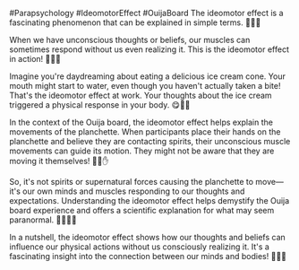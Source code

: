 #Parapsychology #IdeomotorEffect #OuijaBoard 
The ideomotor effect is a fascinating phenomenon that can be explained in simple terms. 🧠💪✨

When we have unconscious thoughts or beliefs, our muscles can sometimes respond without us even realizing it. This is the ideomotor effect in action! 🤔💭💪

Imagine you're daydreaming about eating a delicious ice cream cone. Your mouth might start to water, even though you haven't actually taken a bite! That's the ideomotor effect at work. Your thoughts about the ice cream triggered a physical response in your body. 😋🍦💦

In the context of the Ouija board, the ideomotor effect helps explain the movements of the planchette. When participants place their hands on the planchette and believe they are contacting spirits, their unconscious muscle movements can guide its motion. They might not be aware that they are moving it themselves! 🙈👥✋

So, it's not spirits or supernatural forces causing the planchette to move—it's our own minds and muscles responding to our thoughts and expectations. Understanding the ideomotor effect helps demystify the Ouija board experience and offers a scientific explanation for what may seem paranormal. 🚫👻🤷‍♀️

In a nutshell, the ideomotor effect shows how our thoughts and beliefs can influence our physical actions without us consciously realizing it. It's a fascinating insight into the connection between our minds and bodies! 🧠💭💪